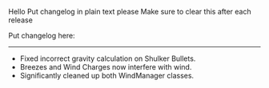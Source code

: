 Hello
Put changelog in plain text please
Make sure to clear this after each release

Put changelog here:

-----------------
- Fixed incorrect gravity calculation on Shulker Bullets.
- Breezes and Wind Charges now interfere with wind.
- Significantly cleaned up both WindManager classes.
